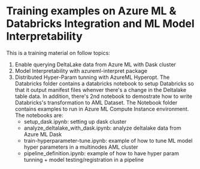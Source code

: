 # Training examples on Azure ML & Databricks Integration and ML Model Interpretability 
This is a training material on follow topics:
1. Enable querying DeltaLake data from Azure ML with Dask cluster
2. Model Interpretability with azureml-interpret package 
3. Distributed Hyper-Param tunning with AzureML Hyperopt.
The Databricks folder contains a databricks notebook to setup Databricks so that it output manifest files whenver there's a change in the Deltalake table data. In addition, there's 2nd notebook to demostrate how to write Databricks's transformation to AML Dataset.
The Notebook folder contains examples to run in Azure ML Compute Instance environment. The notebooks are:
      - setup_dask.ipynb: setting up dask cluster
      - analyze_deltalake_with_dask.ipynb: analyze deltalake data from Azure ML Dask
      - train-hyperparameter-tune.ipynb: example of how to tune ML model hyper parameters in a multinodes AML cluster 
      - pipeline_definition.ipynb: example of how to have hyper param tunning + model testing/registration in a pipeline
